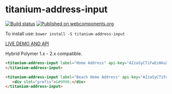 # titanium-address-input
[![Build status](https://ci.appveyor.com/api/projects/status/r3px3bvghqqvaku4/branch/master?svg=true)](https://ci.appveyor.com/project/aarondrabeck/titanium-address-input/branch/master)
[![Published on webcomponents.org](https://img.shields.io/badge/webcomponents.org-published-blue.svg)](https://www.webcomponents.org/element/LssPolymerElements/titanium-address-input)

To install use: `bower install -S titanium-address-input`

[ LIVE DEMO AND API ](https://www.webcomponents.org/element/LssPolymerElements/titanium-address-input)

Hybrid Polymer 1.x - 2.x compatible.
<!--
```
<custom-element-demo>
  <template>
    <link rel="import" href="titanium-address-input.html">
        <style>
        </style>
    <next-code-block></next-code-block>
  </template>
</custom-element-demo>
```
-->
```html
<titanium-address-input label="Home Address" api-key="AIzaSyCTiFwEzAkuXWgFQTr4GGAX5VpYR2aVxzw">
</titanium-address-input>

<titanium-address-input label="Beach Home Address" api-key="AIzaSyCTiFwEzAkuXWgFQTr4GGAX5VpYR2aVxzw">
   <div slot="prefix">&#9996;</div>
</titanium-address-input>
```
